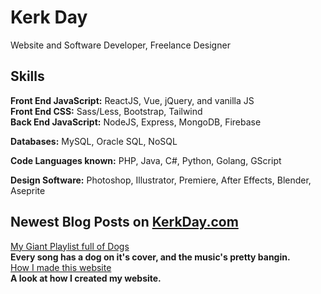 # Kerk Day
Website and Software Developer, Freelance Designer

## Skills
**Front End JavaScript:** ReactJS, Vue, jQuery, and vanilla JS  
**Front End CSS:** Sass/Less, Bootstrap, Tailwind  
**Back End JavaScript:** NodeJS, Express, MongoDB, Firebase  

**Databases:** MySQL, Oracle SQL, NoSQL

**Code Languages known:** PHP, Java, C#, Python, Golang, GScript

**Design Software:** Photoshop, Illustrator, Premiere, After Effects, Blender, Aseprite

## Newest Blog Posts on [KerkDay.com](https://www.kerkday.com)
<!-- BLOG_FEED:START --><a href="$link"> My Giant Playlist full of Dogs </a><br/><b> Every song has a dog on it's cover, and the music's pretty bangin. </b><br/><a href="$link"> How I made this website </a><br/><b> A look at how I created my website. </b><br/><!-- BLOG_FEED:END -->
